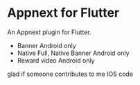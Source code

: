 Appnext for Flutter
===================

An Appnext plugin for Flutter.

- Banner Android only
- Native Full, Native Banner Android only
- Reward video Android only

glad if someone contributes to me IOS code
